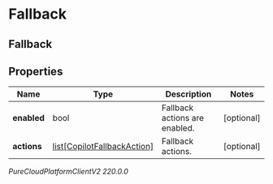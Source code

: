 # Fallback

## Fallback

## Properties

|Name | Type | Description | Notes|
|------------ | ------------- | ------------- | -------------|
| **enabled** | bool | Fallback actions are enabled. | [optional] |
| **actions** | [list[CopilotFallbackAction]](CopilotFallbackAction) | Fallback actions. | [optional] |



_PureCloudPlatformClientV2 220.0.0_
